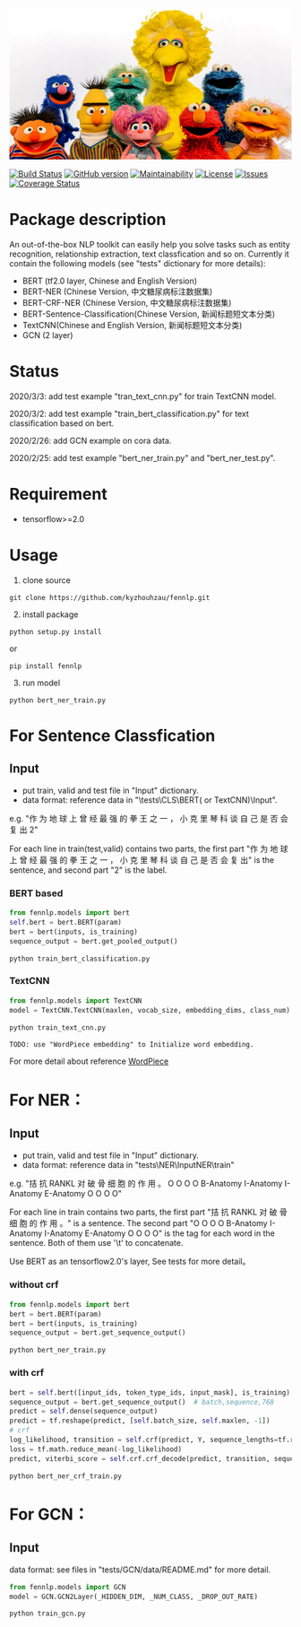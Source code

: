![avatar](att.png)

[![Build Status](https://travis-ci.org/kyzhouhzau/fennlp.svg?branch=master)](https://travis-ci.org/kyzhouhzau/fennlp/branches)
[![GitHub version](https://badge.fury.io/gh/kyzhouhzau%2Ffennlp.svg)](https://badge.fury.io/gh/kyzhouhzau%2Ffennlp)
[![Maintainability](https://api.codeclimate.com/v1/badges/d587092245542684c80b/maintainability)](https://codeclimate.com/github/kyzhouhzau/fennlp/maintainability)
[![License](https://img.shields.io/github/license/kyzhouhzau/fennlp)](https://github.com/kyzhouhzau/fennlp/blob/master/LICENSE)
[![Issues](https://img.shields.io/github/issues/kyzhouhzau/fennlp)](https://github.com/kyzhouhzau/fennlp/issues)
[![Coverage Status](https://coveralls.io/repos/github/kyzhouhzau/fennlp/badge.svg)](https://coveralls.io/github/kyzhouhzau/fennlp)

# Package description
An out-of-the-box NLP toolkit can easily help you solve tasks such as
entity recognition, relationship extraction, text classfication and so on.
Currently it contain the following models (see "tests" dictionary for more details):
* BERT (tf2.0 layer, Chinese and English Version)
* BERT-NER (Chinese Version, 中文糖尿病标注数据集)
* BERT-CRF-NER (Chinese Version, 中文糖尿病标注数据集)
* BERT-Sentence-Classification(Chinese Version, 新闻标题短文本分类)
* TextCNN(Chinese and English Version, 新闻标题短文本分类)
* GCN (2 layer)

# Status
2020/3/3: add test example "tran_text_cnn.py" for train TextCNN model. 

2020/3/2: add test example "train_bert_classification.py" for text classification based on bert.

2020/2/26: add GCN example on cora data.

2020/2/25: add test example "bert_ner_train.py" and "bert_ner_test.py".


# Requirement
* tensorflow>=2.0

# Usage

1. clone source
```
git clone https://github.com/kyzhouhzau/fennlp.git
```
2. install package
```
python setup.py install
```
or
```
pip install fennlp
```
3. run model
```
python bert_ner_train.py
```
# For Sentence Classfication

## Input
* put train, valid and test file in "Input" dictionary.
* data format: reference data in "\tests\CLS\BERT( or TextCNN)\Input".

e.g. "作 为 地 球 上 曾 经 最 强 的 拳 王 之 一 ， 小 克 里 琴 科 谈 自 己 是 否 会 复 出    2"

For each line in train(test,valid) contains two parts, the first part "作 为 地 球 上 曾 经 最 强 的 拳 王 之 一 ，
小 克 里 琴 科 谈 自 己 是 否 会 复 出" is the sentence, and second part "2" is the label.

### BERT based

```python
from fennlp.models import bert
self.bert = bert.BERT(param)
bert = bert(inputs, is_training)
sequence_output = bert.get_pooled_output()
```

``` 
python train_bert_classification.py
```

### TextCNN

```python
from fennlp.models import TextCNN
model = TextCNN.TextCNN(maxlen, vocab_size, embedding_dims, class_num)
```

``` 
python train_text_cnn.py
```
```
TODO: use "WordPiece embedding" to Initialize word embedding.
```
For more detail about reference [WordPiece](https://mp.weixin.qq.com/s/Il8sh66TUCEPskbypDZLAg) 

# For NER：

## Input
* put train, valid and test file in "Input" dictionary.
* data format: reference data in  "tests\NER\InputNER\train"

e.g. "拮 抗 RANKL 对 破 骨 细 胞 的 作 用 。	O O O O B-Anatomy I-Anatomy I-Anatomy E-Anatomy O O O O"

For each line in train contains two parts, the first part "拮 抗 RANKL 对 破 骨 细 胞 的 作 用 。" is a sentence.
The second part "O O O O B-Anatomy I-Anatomy I-Anatomy E-Anatomy O O O O" is the tag for each word in the sentence.
Both of them use '\t' to concatenate.

Use BERT as an tensorflow2.0's layer, See tests for more detail。

### without crf

```python
from fennlp.models import bert
bert = bert.BERT(param)
bert = bert(inputs, is_training)
sequence_output = bert.get_sequence_output()
```

```
python bert_ner_train.py
```

### with crf
```python
bert = self.bert([input_ids, token_type_ids, input_mask], is_training)
sequence_output = bert.get_sequence_output()  # batch,sequence,768
predict = self.dense(sequence_output)
predict = tf.reshape(predict, [self.batch_size, self.maxlen, -1])
# crf
log_likelihood, transition = self.crf(predict, Y, sequence_lengths=tf.reduce_sum(input_mask, 1))
loss = tf.math.reduce_mean(-log_likelihood)
predict, viterbi_score = self.crf.crf_decode(predict, transition, sequence_length=tf.reduce_sum(input_mask, 1))
```

```
python bert_ner_crf_train.py
```

# For GCN：

## Input
data format: see files in "tests/GCN/data/README.md" for more detail.


```python
from fennlp.models import GCN
model = GCN.GCN2Layer(_HIDDEN_DIM, _NUM_CLASS, _DROP_OUT_RATE)
```

```
python train_gcn.py
```








